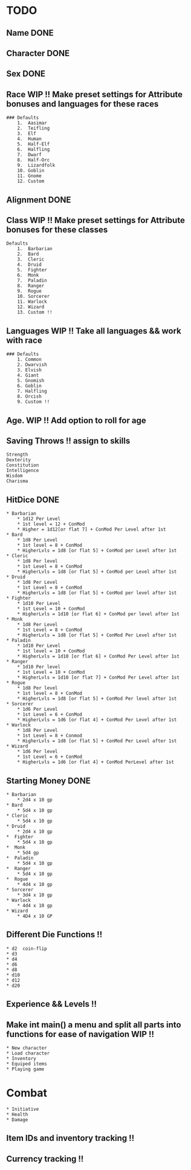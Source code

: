 # TODO

## Name  DONE

## Character  DONE

## Sex  DONE

## Race  WIP !! Make preset settings for Attribute bonuses and languages for these races

    ### Defaults
        1.  Aasimar
        2.  Teifling
        3.  Elf
        4.  Human
        5.  Half-Elf
        6.  Halfling
        7.  Dwarf
        8.  Half-Orc
        9.  Lizardfolk
        10. Goblin
        11. Gnome
        12. Custom

## Alignment  DONE

## Class WIP !! Make preset settings for Attribute bonuses for these classes

    Defaults
        1.  Barbarian
        2.  Bard
        3.  Cleric
        4.  Druid
        5.  Fighter
        6.  Monk
        7.  Paladin
        8.  Ranger
        9.  Rogue
        10. Sorcerer
        11. Warlock
        12. Wizard
        13. Custom !!

## Languages WIP !! Take all languages && work with race

    ### Defaults
        1. Common  
        2. Dwarvish  
        3. Elvish  
        4. Giant  
        5. Gnomish  
        6. Goblin  
        7. Halfling  
        8. Orcish  
        9. Custom !!

## Age.  WIP !! Add option to roll for age

## Saving Throws !! assign to skills

    Strength
    Dexterity
    Constitution
    Intelligence
    Wisdom
    Charisma

## HitDice DONE

    * Barbarian 
        * 1d12 Per Level
        * 1st level = 12 + ConMod
        * Higher = 1d12[or flat 7] + ConMod Per Level after 1st
    * Bard
        * 1d8 Per Level
        * 1st level = 8 + ConMod
        * HigherLvls = 1d8 [or flat 5] + ConMod per Level after 1st
    * Cleric
        * 1d8 Per level
        * 1st Level = 8 + ConMod
        * HigherLvls = 1d8 [or flat 5] + ConMod per Level after 1st
    * Druid
        * 1d8 Per Level
        * 1st Level = 8 + ConMod
        * HigherLvls = 1d8 [or flat 5] + ConMod per level after 1st
    * Fighter
        * 1d10 Per Level
        * 1st Level = 10 + ConMod
        * HigherLvls = 1d10 [or flat 6] + ConMod per level after 1st
    * Monk
        * 1d8 Per Level
        * 1st Level = 8 + ConMod
        * HigherLvls = 1d8 [or flat 5] + ConMod Per Level after 1st
    * Paladin
        * 1d10 Per Level
        * 1st level = 10 + ConMod
        * HigherLvls = 1d10 [or flat 6] + ConMod Per Level after 1st
    * Ranger
        * 1d10 Per level
        * 1st Level = 10 + ConMod
        * HigherLvls = 1d10 [or flat 7] + ConMod Per Level after 1st
    * Rogue
        * 1d8 Per level
        * 1st level = 8 + ConMod
        * HigherLvls = 1d8 [or flat 5] + ConMod Per level after 1st
    * Sorcerer
        * 1d6 Per Level
        * 1st Level = 6 + ConMod
        * HigherLvls = 1d6 [or flat 4] + ConMod Per Level after 1st
    * Warlock
        * 1d8 Per Level
        * 1st Level = 8 + Conmod
        * HigherLvls = 1d8 [or flat 5] + ConMod Per Level after 1st
    * Wizard
        * 1d6 Per level
        * 1st Level = 6 + ConMod
        * HigherLvls = 1d6 [or flat 4] + ConMod PerLevel after 1st

## Starting Money DONE

    * Barbarian
        * 2d4 x 10 gp
    * Bard
        * 5d4 x 10 gp
    * Cleric
        * 5d4 x 10 gp
    * Druid
        * 2d4 x 10 gp
    *  Fighter
        * 5d4 x 10 gp
    *  Monk
        * 5d4 gp
    *  Paladin
        * 5d4 x 10 gp
    *  Ranger
        * 5d4 x 10 gp
    *  Rogue
        * 4d4 x 10 gp
    * Sorcerer
        * 3d4 x 10 gp
    * Warlock
        * 4d4 x 10 gp
    * Wizard
        * 4D4 x 10 GP
        
## Different Die Functions !!
    * d2  coin-flip
    * d3
    * d4
    * d6
    * d8
    * d10
    * d12
    * d20

## Experience && Levels !!

## Make int main() a menu and split all parts into functions for ease of navigation WIP !!
    * New character
    * Load character
    * Inventory
    * Equiped items
    * Playing game
# Combat
    * Initiative
    * Health
    * Damage
    
## Item IDs and inventory tracking !!

## Currency tracking !!
